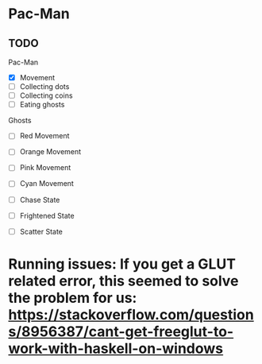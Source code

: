 # Pac-Man

## TODO

Pac-Man
 - [x] Movement
 - [ ] Collecting dots
 - [ ] Collecting coins
 - [ ] Eating ghosts

Ghosts
 - [ ] Red Movement
 - [ ] Orange Movement
 - [ ] Pink Movement
 - [ ] Cyan Movement
 - [ ] Chase State
 - [ ] Frightened State
 - [ ] Scatter State



# Running issues: If you get a GLUT related error, this seemed to solve the problem for us: https://stackoverflow.com/questions/8956387/cant-get-freeglut-to-work-with-haskell-on-windows
